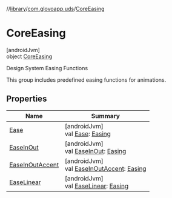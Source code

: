 //[library](../../../index.md)/[com.glovoapp.uds](../index.md)/[CoreEasing](index.md)

# CoreEasing

[androidJvm]\
object [CoreEasing](index.md)

Design System Easing Functions

This group includes predefined easing functions for animations.

## Properties

| Name | Summary |
|---|---|
| [Ease](-ease.md) | [androidJvm]<br>val [Ease](-ease.md): [Easing](https://developer.android.com/reference/kotlin/androidx/compose/animation/core/Easing.html) |
| [EaseInOut](-ease-in-out.md) | [androidJvm]<br>val [EaseInOut](-ease-in-out.md): [Easing](https://developer.android.com/reference/kotlin/androidx/compose/animation/core/Easing.html) |
| [EaseInOutAccent](-ease-in-out-accent.md) | [androidJvm]<br>val [EaseInOutAccent](-ease-in-out-accent.md): [Easing](https://developer.android.com/reference/kotlin/androidx/compose/animation/core/Easing.html) |
| [EaseLinear](-ease-linear.md) | [androidJvm]<br>val [EaseLinear](-ease-linear.md): [Easing](https://developer.android.com/reference/kotlin/androidx/compose/animation/core/Easing.html) |
